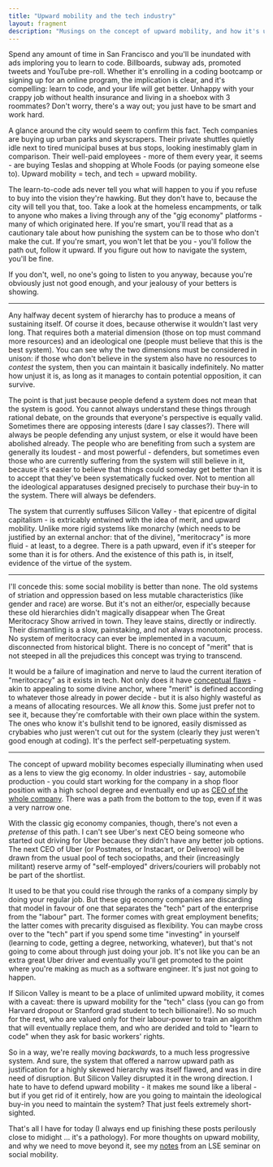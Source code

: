 ```yaml
---
title: "Upward mobility and the tech industry"
layout: fragment
description: "Musings on the concept of upward mobility, and how it's used to excuse inequality, no matter how stark or unjustifiable."
---
```


Spend any amount of time in San Francisco and you'll be inundated with ads imploring you to learn to code. Billboards, subway ads, promoted tweets and YouTube pre-roll. Whether it's enrolling in a coding bootcamp or signing up for an online program, the implication is clear, and it's compelling: learn to code, and your life will get better. Unhappy with your crappy job without health insurance and living in a shoebox with 3 roommates? Don't worry, there's a way out; you just have to be smart and work hard.

A glance around the city would seem to confirm this fact. Tech companies are buying up urban parks and skyscrapers. Their private shuttles quietly idle next to tired municipal buses at bus stops, looking inestimably glam in comparison. Their well-paid employees - more of them every year, it seems - are buying Teslas and shopping at Whole Foods (or paying someone else to). Upward mobility = tech, and tech = upward mobility.

The learn-to-code ads never tell you what will happen to you if you refuse to buy into the vision they're hawking. But they don't have to, because the city will tell you that, too. Take a look at the homeless encampments, or talk to anyone who makes a living through any of the "gig economy" platforms - many of which originated here. If you're smart, you'll read that as a cautionary tale about how punishing the system can be to those who don't make the cut. If you're smart, you won't let that be you - you'll follow the path out, follow it upward. If you figure out how to navigate the system, you'll be fine.

If you don't, well, no one's going to listen to you anyway, because you're obviously just not good enough, and your jealousy of your betters is showing.

***

Any halfway decent system of hierarchy has to produce a means of sustaining itself. Of course it does, because otherwise it wouldn't last very long. That requires both a material dimension (those on top must command more resources) and an ideological one (people must believe that this is the best system). You can see why the two dimensions must be considered in unison: if those who don't believe in the system also have no resources to _contest_ the system, then you can maintain it basically indefinitely. No matter how unjust it is, as long as it manages to contain potential opposition, it can survive.

The point is that just because people defend a system does not mean that the system is good. You cannot always understand these things through rational debate, on the grounds that everyone's perspective is equally valid. Sometimes there are opposing interests (dare I say classes?). There will always be people defending any unjust system, or else it would have been abolished already. The people who are benefiting from such a system are generally its loudest - and most powerful - defenders, but sometimes even those who are currently suffering from the system will still believe in it, because it's easier to believe that things could someday get better than it is to accept that they've been systematically fucked over. Not to mention all the ideological apparatuses designed precisely to purchase their buy-in to the system. There will always be defenders.

The system that currently suffuses Silicon Valley - that epicentre of digital capitalism - is extricably entwined with the idea of merit, and upward mobility. Unlike more rigid systems like monarchy (which needs to be justified by an external anchor: that of the divine), "meritocracy" is more fluid - at least, to a degree. There is a path upward, even if it's steeper for some than it is for others. And the existence of this path is, in itself, evidence of the virtue of the system.

***

I'll concede this: some social mobility is better than none. The old systems of striation and oppression based on less mutable characteristics (like gender and race) are worse. But it's not an either/or, especially because these old hierarchies didn't magically disappear when The Great Meritocracy Show arrived in town. They leave stains, directly or indirectly. Their dismantling is a slow, painstaking, and not always monotonic process. No system of meritocracy can ever be implemented in a vacuum, disconnected from historical blight. There is no concept of "merit" that is not steeped in all the prejudices this concept was trying to transcend.

It would be a failure of imagination and nerve to laud the current iteration of "meritocracy" as it exists in tech. Not only does it have [conceptual flaws](https://notesfrombelow.org/article/tech-culture-unions-meritocracy#the-appeal-of-startups) - akin to appealing to some divine anchor, where "merit" is defined according to whatever those already in power decide - but it is also highly wasteful as a means of allocating resources. We all _know_ this. Some just prefer not to see it, because they're comfortable with their own place within the system. The ones who know it's bullshit tend to be ignored, easily dismissed as crybabies who just weren't cut out for the system (clearly they just weren't good enough at coding). It's the perfect self-perpetuating system.

***

The concept of upward mobility becomes especially illuminating when used as a lens to view the gig economy. In older industries - say, automobile production - you could start working for the company in a shop floor position with a high school degree and eventually end up as [CEO of the whole company](https://en.wikipedia.org/wiki/Mary_Barra). There was a path from the bottom to the top, even if it was a very narrow one.

With the classic gig economy companies, though, there's not even a _pretense_ of this path. I can't see Uber's next CEO being someone who started out driving for Uber because they didn't have any better job options. The next CEO of Uber (or Postmates, or Instacart, or Deliveroo) will be drawn from the usual pool of tech sociopaths, and their (increasingly militant) reserve army of "self-employed" drivers/couriers will probably not be part of the shortlist.

It used to be that you could rise through the ranks of a company simply by doing your regular job. But these gig economy companies are discarding that model in favour of one that separates the "tech" part of the enterprise from the "labour" part. The former comes with great employment benefits; the latter comes with precarity disguised as flexibility. You can maybe cross over to the "tech" part if you spend some time "investing" in yourself (learning to code, getting a degree, networking, whatever), but that's not going to come about through just doing your job. It's not like you can be an extra great Uber driver and eventually you'll get promoted to the point where you're making as much as a software engineer. It's just not going to happen.

If Silicon Valley is meant to be a place of unlimited upward mobility, it comes with a caveat: there is upward mobility for the "tech" class (you can go from Harvard dropout or Stanford grad student to tech billionaire!). No so much for the rest, who are valued only for their labour-power to train an algorithm that will eventually replace them, and who are derided and told to "learn to code" when they ask for basic workers' rights.

So in a way, we're really moving _backwards_, to a much less progressive system. And sure, the system that offered a narrow upward path as justification for a highly skewed hierarchy was itself flawed, and was in dire need of disruption. But Silicon Valley disrupted it in the wrong direction. I hate to have to defend upward mobility - it makes me sound like a liberal - but if you get rid of it entirely, how are you going to maintain the ideological buy-in you need to maintain the system? That just feels extremely short-sighted.

That's all I have for today (I always end up finishing these posts perilously close to midight ... it's a pathology). For more thoughts on upward mobility, and why we need to move beyond it, see my [notes](/posts/SO478-8) from an LSE seminar on social mobility.
